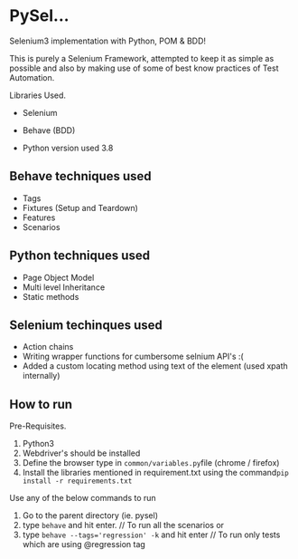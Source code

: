 # PySel...
Selenium3 implementation with Python, POM &amp; BDD!

This is purely a Selenium Framework, attempted to keep it as simple as possible and also by making use of some of best know practices of Test Automation.

Libraries Used.
- Selenium
- Behave (BDD)

- Python version used 3.8

## Behave techniques used

- Tags
- Fixtures (Setup and Teardown)
- Features
- Scenarios

## Python techniques used

- Page Object Model
- Multi level Inheritance
- Static methods

## Selenium techinques used

- Action chains
- Writing wrapper functions for cumbersome selnium API's :(
- Added a custom locating method using text of the element (used xpath internally)

## How to run

Pre-Requisites.
1. Python3
2. Webdriver's should be installed
3. Define the browser type in `common/variables.py`file (chrome / firefox)
3. Install the libraries mentioned in requirement.txt using the command`pip install -r requirements.txt`

Use any of the below commands to run
1. Go to the parent directory (ie. pysel)
2. type `behave` and hit enter.                                     // To run all the scenarios
  or
3. type `behave --tags='regression' -k` and hit enter               // To run only tests which are using @regression tag
